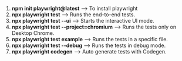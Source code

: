1. **npm init playwright@latest** -->  To install playwright
2. **npx playwright test** --> Runs the end-to-end tests.
3. **npx playwright test --ui** --> Starts the interactive UI mode.
4. **npx playwright test --project=chromium** --> Runs the tests only on Desktop Chrome.
5. **npx playwright test example** --> Runs the tests in a specific file.
6. **npx playwright test --debug** --> Runs the tests in debug mode.
7. **npx playwright codegen** --> Auto generate tests with Codegen.

